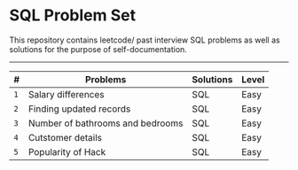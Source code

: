 # SQL Problem Set
This repository contains leetcode/ past interview SQL problems as well as solutions for the purpose of self-documentation.

------------------------------------------------------------------------------------------------------------

| # | Problems | Solutions | Level |
| --- | --- | --- | --- |
| `1` | Salary differences | SQL | Easy |
| `2` | Finding updated records | SQL | Easy |
| `3` | Number of bathrooms and bedrooms | SQL | Easy |
| `4` | Cutstomer details | SQL | Easy |
| `5` | Popularity of Hack | SQL | Easy |
